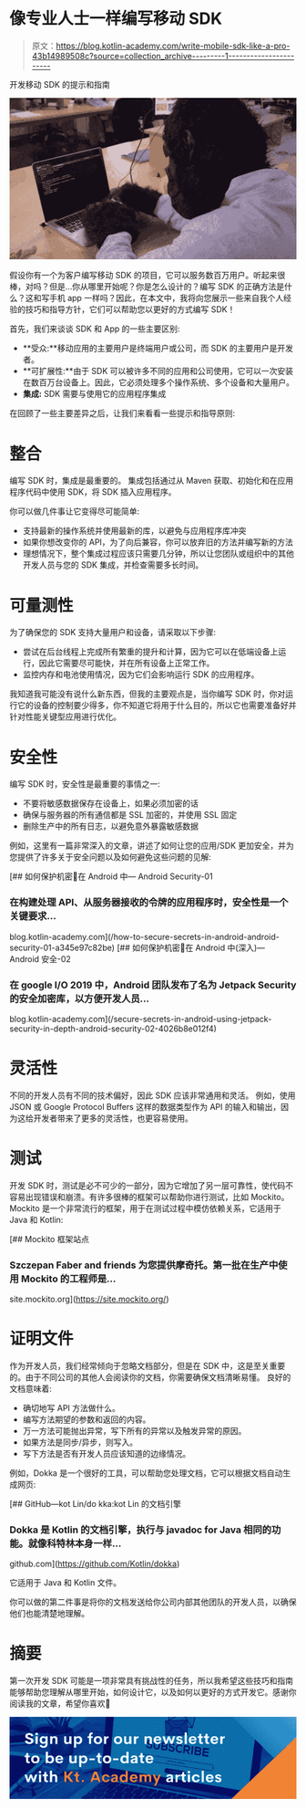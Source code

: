 # 像专业人士一样编写移动 SDK

> 原文：<https://blog.kotlin-academy.com/write-mobile-sdk-like-a-pro-43b14989508c?source=collection_archive---------1----------------------->

开发移动 SDK 的提示和指南

![](img/107dd89c1c82e01f8d4acdbe76a3848c.png)

假设你有一个为客户编写移动 SDK 的项目，它可以服务数百万用户。听起来很棒，对吗？但是…你从哪里开始呢？你是怎么设计的？编写 SDK 的正确方法是什么？这和写手机 app 一样吗？因此，在本文中，我将向您展示一些来自我个人经验的技巧和指导方针，它们可以帮助您以更好的方式编写 SDK！

首先，我们来谈谈 SDK 和 App 的一些主要区别:

*   **受众:**移动应用的主要用户是终端用户或公司，而 SDK 的主要用户是开发者。
*   **可扩展性:**由于 SDK 可以被许多不同的应用和公司使用，它可以一次安装在数百万台设备上。因此，它必须处理多个操作系统、多个设备和大量用户。
*   **集成:** SDK 需要与使用它的应用程序集成

在回顾了一些主要差异之后，让我们来看看一些提示和指导原则:

# **整合**

编写 SDK 时，集成是最重要的。
集成包括通过从 Maven 获取、初始化和在应用程序代码中使用 SDK，将 SDK 插入应用程序。

你可以做几件事让它变得尽可能简单:

*   支持最新的操作系统并使用最新的库，以避免与应用程序库冲突
*   如果你想改变你的 API，为了向后兼容，你可以放弃旧的方法并编写新的方法
*   理想情况下，整个集成过程应该只需要几分钟，所以让您团队或组织中的其他开发人员与您的 SDK 集成，并检查需要多长时间。

# 可量测性

为了确保您的 SDK 支持大量用户和设备，请采取以下步骤:

*   尝试在后台线程上完成所有繁重的提升和计算，因为它可以在低端设备上运行，因此它需要尽可能快，并在所有设备上正常工作。
*   监控内存和电池使用情况，因为它们会影响运行 SDK 的应用程序。

我知道我可能没有说什么新东西，但我的主要观点是，当你编写 SDK 时，你对运行它的设备的控制要少得多，你不知道它将用于什么目的，所以它也需要准备好并针对性能关键型应用进行优化。

# 安全性

编写 SDK 时，安全性是最重要的事情之一:

*   不要将敏感数据保存在设备上，如果必须加密的话
*   确保与服务器的所有通信都是 SSL 加密的，并使用 SSL 固定
*   删除生产中的所有日志，以避免意外暴露敏感数据

例如，这里有一篇非常深入的文章，讲述了如何让您的应用/SDK 更加安全，并为您提供了许多关于安全问题以及如何避免这些问题的见解:

[](/how-to-secure-secrets-in-android-android-security-01-a345e97c82be) [## 如何保护机密🔑在 Android 中— Android Security-01

### 在构建处理 API、从服务器接收的令牌的应用程序时，安全性是一个关键要求…

blog.kotlin-academy.com](/how-to-secure-secrets-in-android-android-security-01-a345e97c82be) [](/secure-secrets-in-android-using-jetpack-security-in-depth-android-security-02-4026b8e012f4) [## 如何保护机密🔑在 Android 中(深入)— Android 安全-02

### 在 google I/O 2019 中，Android 团队发布了名为 Jetpack Security 的安全加密库，以方便开发人员…

blog.kotlin-academy.com](/secure-secrets-in-android-using-jetpack-security-in-depth-android-security-02-4026b8e012f4) 

# **灵活性**

不同的开发人员有不同的技术偏好，因此 SDK 应该非常通用和灵活。
例如，使用 JSON 或 Google Protocol Buffers 这样的数据类型作为 API 的输入和输出，因为这给开发者带来了更多的灵活性，也更容易使用。

# 测试

开发 SDK 时，测试是必不可少的一部分，因为它增加了另一层可靠性，使代码不容易出现错误和崩溃。有许多很棒的框架可以帮助你进行测试，比如 Mockito。
Mockito 是一个非常流行的框架，用于在测试过程中模仿依赖关系，它适用于 Java 和 Kotlin:

[](https://site.mockito.org/) [## Mockito 框架站点

### Szczepan Faber and friends 为您提供摩奇托。第一批在生产中使用 Mockito 的工程师是…

site.mockito.org](https://site.mockito.org/) 

# 证明文件

作为开发人员，我们经常倾向于忽略文档部分，但是在 SDK 中，这是至关重要的。由于不同公司的其他人会阅读你的文档，你需要确保文档清晰易懂。
良好的文档意味着:

*   确切地写 API 方法做什么。
*   编写方法期望的参数和返回的内容。
*   万一方法可能抛出异常，写下所有的异常以及触发异常的原因。
*   如果方法是同步/异步，则写入。
*   写下方法是否有开发人员应该知道的边缘情况。

例如，Dokka 是一个很好的工具，可以帮助您处理文档，它可以根据文档自动生成网页:

[](https://github.com/Kotlin/dokka) [## GitHub—kot Lin/do kka:kot Lin 的文档引擎

### Dokka 是 Kotlin 的文档引擎，执行与 javadoc for Java 相同的功能。就像科特林本身一样…

github.com](https://github.com/Kotlin/dokka) 

它适用于 Java 和 Kotlin 文件。

你可以做的第二件事是将你的文档发送给你公司内部其他团队的开发人员，以确保他们也能清楚地理解。

# 摘要

第一次开发 SDK 可能是一项非常具有挑战性的任务，所以我希望这些技巧和指南能够帮助您理解从哪里开始，如何设计它，以及如何以更好的方式开发它。感谢你阅读我的文章，希望你喜欢🙂

[![](img/8769f75c3f2097afdaf2f4c1917f0a47.png)](https://kotlin-academy.us17.list-manage.com/subscribe?u=5d3a48e1893758cb5be5c2919&id=d2ba84960a)